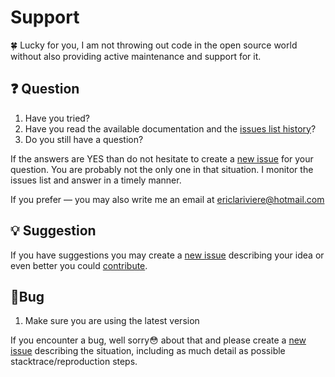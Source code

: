 # Support

🍀 Lucky for you, I am not throwing out code in the open source world without also providing active maintenance and support for it.

## ❓ Question

1. Have you tried?  
2. Have you read the available documentation and the [issues list history](https://github.com/elarivie/atom-python-linter/issues)?
3. Do you still have a question?


If the answers are YES than do not hesitate to create a [new issue](https://github.com/elarivie/atom-python-linter/issues) for your question.  You are probably not the only one in that situation.  I monitor the issues list and answer in a timely manner.

If you prefer — you may also write me an email at ericlariviere@hotmail.com

## 💡 Suggestion
If you have suggestions you may create a [new issue](https://github.com/elarivie/atom-python-linter/issues) describing your idea or even better you could [contribute](CONTRIBUTING.md).

## 🐞Bug

1. Make sure you are using the latest version

If you encounter a bug, well sorry😳 about that and please create a [new issue](https://github.com/elarivie/atom-python-linter/issues) describing the situation, including as much detail as possible stacktrace/reproduction steps.
